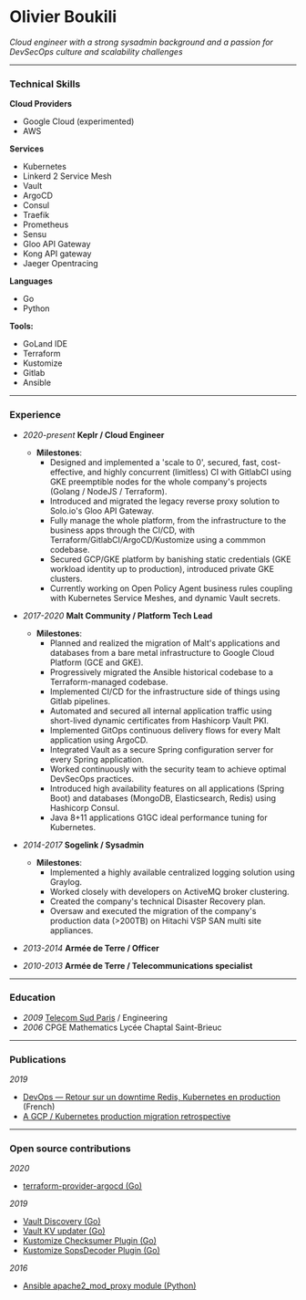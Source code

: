 # Olivier Boukili

*Cloud engineer with a strong sysadmin background and a passion for DevSecOps culture and scalability challenges*

---

### Technical Skills


**Cloud Providers**
* Google Cloud (experimented)
* AWS

**Services**
* Kubernetes
* Linkerd 2 Service Mesh
* Vault
* ArgoCD
* Consul
* Traefik
* Prometheus
* Sensu
* Gloo API Gateway
* Kong API gateway
* Jaeger Opentracing

**Languages**
* Go
* Python

**Tools:**
* GoLand IDE
* Terraform
* Kustomize
* Gitlab
* Ansible

---

### Experience

* *2020-present* **Keplr / Cloud Engineer**
   * **Milestones**:
     * Designed and implemented a 'scale to 0', secured, fast, cost-effective, and highly concurrent (limitless) CI with GitlabCI using GKE preemptible nodes for the whole company's projects (Golang / NodeJS / Terraform).
     * Introduced and migrated the legacy reverse proxy solution to Solo.io's Gloo API Gateway.
     * Fully manage the whole platform, from the infrastructure to the business apps through the CI/CD, with Terraform/GitlabCI/ArgoCD/Kustomize using a commmon codebase.
     * Secured GCP/GKE platform by banishing static credentials (GKE workload identity up to production), introduced private GKE clusters.
     * Currently working on Open Policy Agent business rules coupling with Kubernetes Service Meshes, and dynamic Vault secrets.

* *2017-2020* **Malt Community / Platform Tech Lead**
    * **Milestones**:
      * Planned and realized the migration of Malt's applications and databases from a bare metal infrastructure to Google Cloud Platform (GCE and GKE).
      * Progressively migrated the Ansible historical codebase to a Terraform-managed codebase.
      * Implemented CI/CD for the infrastructure side of things using Gitlab pipelines.
      * Automated and secured all internal application traffic using short-lived dynamic certificates from Hashicorp Vault PKI.
      * Implemented GitOps continuous delivery flows for every Malt application using ArgoCD.
      * Integrated Vault as a secure Spring configuration server for every Spring application.
      * Worked continuously with the security team to achieve optimal DevSecOps practices.
      * Introduced high availability features on all applications (Spring Boot) and databases (MongoDB, Elasticsearch, Redis) using Hashicorp Consul.
      * Java 8+11 applications G1GC ideal performance tuning for Kubernetes.

* *2014-2017* **Sogelink / Sysadmin**
  * **Milestones**:
    * Implemented a highly available centralized logging solution using Graylog.
    * Worked closely with developers on ActiveMQ broker clustering.
    * Created the company's technical Disaster Recovery plan.
    * Oversaw and executed the migration of the company's production data (>200TB) on Hitachi VSP SAN multi site appliances.
* *2013-2014* **Armée de Terre / Officer**
* *2010-2013* **Armée de Terre / Telecommunications specialist**

---

### Education

* *2009* [Telecom Sud Paris](https://www.telecom-sudparis.eu/) / Engineering
* *2006* CPGE Mathematics Lycée Chaptal Saint-Brieuc

---

### Publications

*2019*
  * [DevOps — Retour sur un downtime Redis, Kubernetes en production](https://medium.com/nerds-malt/https-medium-com-nerds-malt-devops-retour-sur-un-downtime-redis-kubernetes-en-production-8cd5bfcc53d) (French)
  * [A GCP / Kubernetes production migration retrospective](https://medium.com/@boukili.olivier/a-gcp-kubernetes-production-migration-retrospective-part-1-e3e35096073a)

---

### Open source contributions

*2020*
  * [terraform-provider-argocd (Go)](https://github.com/oboukili/terraform-provider-argocd)

*2019*
  * [Vault Discovery (Go)](https://github.com/oboukili/vault-discovery)
  * [Vault KV updater (Go)](https://github.com/oboukili/vault-kv-updater)
  * [Kustomize Checksumer Plugin (Go)](https://github.com/oboukili/checksumer)
  * [Kustomize SopsDecoder Plugin (Go)](https://github.com/oboukili/sopsdecoder)

*2016*
  * [Ansible apache2_mod_proxy module (Python)](https://docs.ansible.com/ansible/latest/modules/apache2_mod_proxy_module.html)
